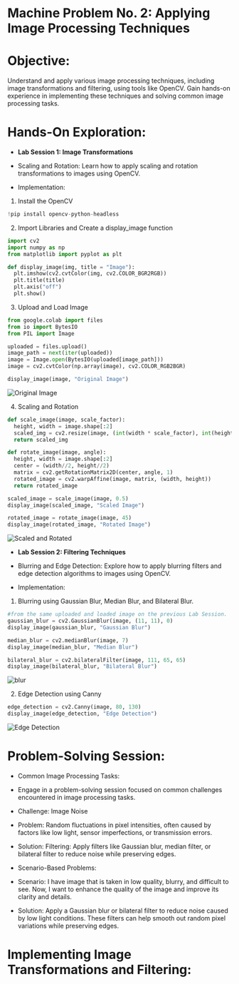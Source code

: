 # **Machine Problem No. 2: Applying Image Processing Techniques**

# **Objective:**

Understand and apply various image processing techniques, including image transformations and filtering, using tools like OpenCV. Gain hands-on experience in implementing these techniques and solving common image processing tasks.

# **Hands-On Exploration:**
*   **Lab Session 1: Image Transformations**
  *   Scaling and Rotation: Learn how to apply scaling and rotation transformations to images using OpenCV.

  *   Implementation:
  1. Install the OpenCV
```py
!pip install opencv-python-headless
```
  2. Import Libraries and Create a display_image function
```py
import cv2
import numpy as np
from matplotlib import pyplot as plt

def display_image(img, title = "Image"):
  plt.imshow(cv2.cvtColor(img, cv2.COLOR_BGR2RGB))
  plt.title(title)
  plt.axis("off")
  plt.show()
```
  3. Upload and Load Image
```py
from google.colab import files
from io import BytesIO
from PIL import Image

uploaded = files.upload()
image_path = next(iter(uploaded))
image = Image.open(BytesIO(uploaded[image_path]))
image = cv2.cvtColor(np.array(image), cv2.COLOR_RGB2BGR)

display_image(image, "Original Image")
```
![Original Image](https://github.com/user-attachments/assets/3ec49f93-73ff-4161-ac62-401fdcb2d7ef)

  4. Scaling and Rotation
```py
def scale_image(image, scale_factor):
  height, width = image.shape[:2]
  scaled_img = cv2.resize(image, (int(width * scale_factor), int(height * scale_factor)), interpolation = cv2.INTER_LINEAR)
  return scaled_img

def rotate_image(image, angle):
  height, width = image.shape[:2]
  center = (width//2, height//2)
  matrix = cv2.getRotationMatrix2D(center, angle, 1)
  rotated_image = cv2.warpAffine(image, matrix, (width, height))
  return rotated_image

scaled_image = scale_image(image, 0.5)
display_image(scaled_image, "Scaled Image")

rotated_image = rotate_image(image, 45)
display_image(rotated_image, "Rotated Image")
```
![Scaled and Rotated](https://github.com/user-attachments/assets/e7ab7670-ec49-413f-8e17-e3d02d8afc22)

*   **Lab Session 2: Filtering Techniques**
  *   Blurring and Edge Detection: Explore how to apply blurring filters and edge detection algorithms to images using OpenCV.
  
  *   Implementation:
  1. Blurring using Gaussian Blur, Median Blur, and Bilateral Blur.
  ```py
  #from the same uploaded and loaded image on the previous Lab Session.
  gaussian_blur = cv2.GaussianBlur(image, (11, 11), 0)
  display_image(gaussian_blur, "Gaussian Blur")

  median_blur = cv2.medianBlur(image, 7)
  display_image(median_blur, "Median Blur")

  bilateral_blur = cv2.bilateralFilter(image, 111, 65, 65)
  display_image(bilateral_blur, "Bilateral Blur")
  ```
  ![blur](https://github.com/user-attachments/assets/861e20bc-75b7-4105-8089-89533e0466b8)

  2. Edge Detection using Canny
  ```py
  edge_detection = cv2.Canny(image, 80, 130)
  display_image(edge_detection, "Edge Detection")
  ```
  ![Edge Detection](https://github.com/user-attachments/assets/9b0d8e83-a9cf-4be4-b376-a362e97f1801)
  

# **Problem-Solving Session:**

*   Common Image Processing Tasks: 
  *   Engage in a problem-solving session focused on common challenges encountered in image processing tasks.

  *   Challenge: Image Noise
  *   Problem: Random fluctuations in pixel intensities, often caused by factors like low light, sensor imperfections, or transmission errors.
  *   Solution: Filtering: Apply filters like Gaussian blur, median filter, or bilateral filter to reduce noise while preserving edges.

*   Scenario-Based Problems: 
  *   Scenario: I have image that is taken in low quality, blurry, and difficult to see. Now, I want to enhance the quality of the image and improve its clarity and details.
  *   Solution: Apply a Gaussian blur or bilateral filter to reduce noise caused by low light conditions. These filters can help smooth out random pixel variations while preserving edges.

# **Implementing Image Transformations and Filtering:**

